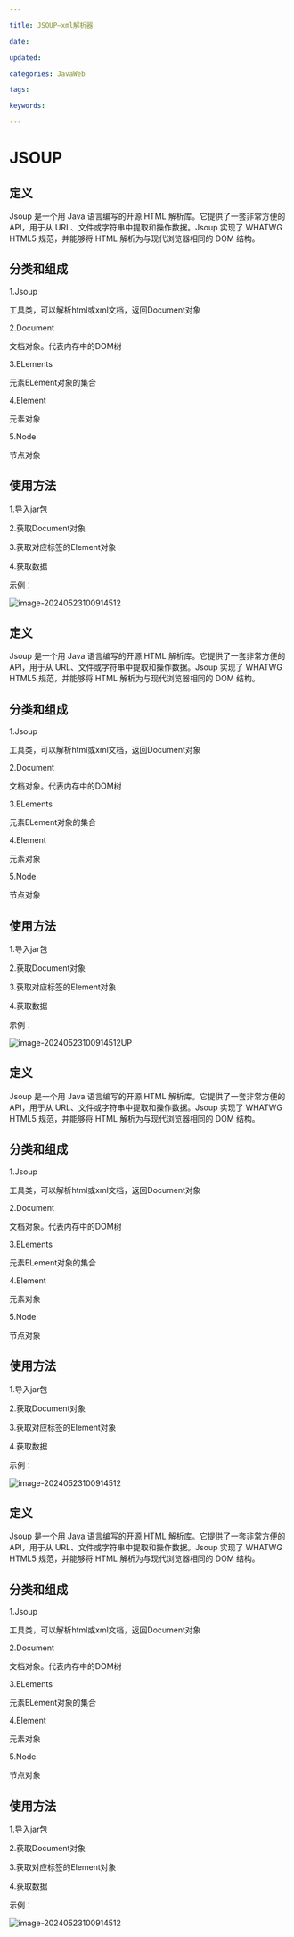 ```yaml
---

title: JSOUP—xml解析器

date: 

updated: 

categories: JavaWeb

tags: 

keywords: 

---
```

# JSOUP

## 定义

Jsoup 是一个用 Java 语言编写的开源 HTML 解析库。它提供了一套非常方便的 API，用于从 URL、文件或字符串中提取和操作数据。Jsoup 实现了 WHATWG HTML5 规范，并能够将 HTML 解析为与现代浏览器相同的 DOM 结构。

## 分类和组成

1.Jsoup

工具类，可以解析html或xml文档，返回Document对象

2.Document

文档对象。代表内存中的DOM树

3.ELements

元素ELement对象的集合

4.Element

元素对象

5.Node

节点对象



## 使用方法

1.导入jar包

2.获取Document对象

3.获取对应标签的Element对象

4.获取数据

示例：

![image-20240523100914512](../TyporaImage/image-20240523100914512.png)

## 定义

Jsoup 是一个用 Java 语言编写的开源 HTML 解析库。它提供了一套非常方便的 API，用于从 URL、文件或字符串中提取和操作数据。Jsoup 实现了 WHATWG HTML5 规范，并能够将 HTML 解析为与现代浏览器相同的 DOM 结构。

## 分类和组成

1.Jsoup

工具类，可以解析html或xml文档，返回Document对象

2.Document

文档对象。代表内存中的DOM树

3.ELements

元素ELement对象的集合

4.Element

元素对象

5.Node

节点对象



## 使用方法

1.导入jar包

2.获取Document对象

3.获取对应标签的Element对象

4.获取数据

示例：

![image-20240523100914512](../TyporaImage/image-20240523100914512.png)UP

## 定义

Jsoup 是一个用 Java 语言编写的开源 HTML 解析库。它提供了一套非常方便的 API，用于从 URL、文件或字符串中提取和操作数据。Jsoup 实现了 WHATWG HTML5 规范，并能够将 HTML 解析为与现代浏览器相同的 DOM 结构。

## 分类和组成

1.Jsoup

工具类，可以解析html或xml文档，返回Document对象

2.Document

文档对象。代表内存中的DOM树

3.ELements

元素ELement对象的集合

4.Element

元素对象

5.Node

节点对象



## 使用方法

1.导入jar包

2.获取Document对象

3.获取对应标签的Element对象

4.获取数据

示例：

![image-20240523100914512](../TyporaImage/image-20240523100914512.png)

## 定义

Jsoup 是一个用 Java 语言编写的开源 HTML 解析库。它提供了一套非常方便的 API，用于从 URL、文件或字符串中提取和操作数据。Jsoup 实现了 WHATWG HTML5 规范，并能够将 HTML 解析为与现代浏览器相同的 DOM 结构。

## 分类和组成

1.Jsoup

工具类，可以解析html或xml文档，返回Document对象

2.Document

文档对象。代表内存中的DOM树

3.ELements

元素ELement对象的集合

4.Element

元素对象

5.Node

节点对象



## 使用方法

1.导入jar包

2.获取Document对象

3.获取对应标签的Element对象

4.获取数据

示例：

![image-20240523100914512](../TyporaImage/image-20240523100914512.png)